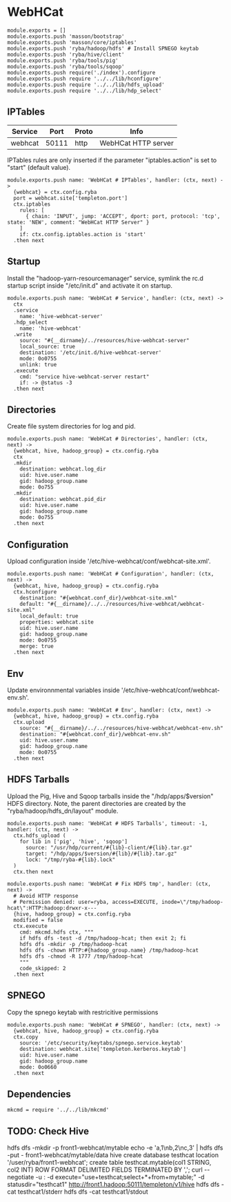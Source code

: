 
# WebHCat

    module.exports = []
    module.exports.push 'masson/bootstrap'
    module.exports.push 'masson/core/iptables'
    module.exports.push 'ryba/hadoop/hdfs' # Install SPNEGO keytab
    module.exports.push 'ryba/hive/client'
    module.exports.push 'ryba/tools/pig'
    module.exports.push 'ryba/tools/sqoop'
    module.exports.push require('./index').configure
    module.exports.push require '../../lib/hconfigure'
    module.exports.push require '../../lib/hdfs_upload'
    module.exports.push require '../../lib/hdp_select'

## IPTables

| Service | Port  | Proto | Info                |
|---------|-------|-------|---------------------|
| webhcat | 50111 | http  | WebHCat HTTP server |

IPTables rules are only inserted if the parameter "iptables.action" is set to
"start" (default value).

    module.exports.push name: 'WebHCat # IPTables', handler: (ctx, next) ->
      {webhcat} = ctx.config.ryba
      port = webhcat.site['templeton.port']
      ctx.iptables
        rules: [
          { chain: 'INPUT', jump: 'ACCEPT', dport: port, protocol: 'tcp', state: 'NEW', comment: "WebHCat HTTP Server" }
        ]
        if: ctx.config.iptables.action is 'start'
      .then next

## Startup

Install the "hadoop-yarn-resourcemanager" service, symlink the rc.d startup script
inside "/etc/init.d" and activate it on startup.

    module.exports.push name: 'WebHCat # Service', handler: (ctx, next) ->
      ctx
      .service
        name: 'hive-webhcat-server'
      .hdp_select
        name: 'hive-webhcat'
      .write
        source: "#{__dirname}/../resources/hive-webhcat-server"
        local_source: true
        destination: '/etc/init.d/hive-webhcat-server'
        mode: 0o0755
        unlink: true
      .execute
        cmd: "service hive-webhcat-server restart"
        if: -> @status -3
      .then next

## Directories

Create file system directories for log and pid. 

    module.exports.push name: 'WebHCat # Directories', handler: (ctx, next) ->
      {webhcat, hive, hadoop_group} = ctx.config.ryba
      ctx
      .mkdir
        destination: webhcat.log_dir
        uid: hive.user.name
        gid: hadoop_group.name
        mode: 0o755
      .mkdir
        destination: webhcat.pid_dir
        uid: hive.user.name
        gid: hadoop_group.name
        mode: 0o755
      .then next

## Configuration

Upload configuration inside '/etc/hive-webhcat/conf/webhcat-site.xml'.

    module.exports.push name: 'WebHCat # Configuration', handler: (ctx, next) ->
      {webhcat, hive, hadoop_group} = ctx.config.ryba
      ctx.hconfigure
        destination: "#{webhcat.conf_dir}/webhcat-site.xml"
        default: "#{__dirname}/../../resources/hive-webhcat/webhcat-site.xml"
        local_default: true
        properties: webhcat.site
        uid: hive.user.name
        gid: hadoop_group.name
        mode: 0o0755
        merge: true
      .then next

## Env

Update environnmental variables inside '/etc/hive-webhcat/conf/webhcat-env.sh'.

    module.exports.push name: 'WebHCat # Env', handler: (ctx, next) ->
      {webhcat, hive, hadoop_group} = ctx.config.ryba
      ctx.upload
        source: "#{__dirname}/../../resources/hive-webhcat/webhcat-env.sh"
        destination: "#{webhcat.conf_dir}/webhcat-env.sh"
        uid: hive.user.name
        gid: hadoop_group.name
        mode: 0o0755
      .then next

## HDFS Tarballs

Upload the Pig, Hive and Sqoop tarballs inside the "/hdp/apps/$version"
HDFS directory. Note, the parent directories are created by the
"ryba/hadoop/hdfs_dn/layout" module.

    module.exports.push name: 'WebHCat # HDFS Tarballs', timeout: -1, handler: (ctx, next) ->
      ctx.hdfs_upload (
        for lib in ['pig', 'hive', 'sqoop']
          source: "/usr/hdp/current/#{lib}-client/#{lib}.tar.gz"
          target: "/hdp/apps/$version/#{lib}/#{lib}.tar.gz"
          lock: "/tmp/ryba-#{lib}.lock"
      )
      ctx.then next

    module.exports.push name: 'WebHCat # Fix HDFS tmp', handler: (ctx, next) ->
      # Avoid HTTP response
      # Permission denied: user=ryba, access=EXECUTE, inode=\"/tmp/hadoop-hcat\":HTTP:hadoop:drwxr-x---
      {hive, hadoop_group} = ctx.config.ryba
      modified = false
      ctx.execute
        cmd: mkcmd.hdfs ctx, """
        if hdfs dfs -test -d /tmp/hadoop-hcat; then exit 2; fi
        hdfs dfs -mkdir -p /tmp/hadoop-hcat
        hdfs dfs -chown HTTP:#{hadoop_group.name} /tmp/hadoop-hcat
        hdfs dfs -chmod -R 1777 /tmp/hadoop-hcat
        """
        code_skipped: 2
      .then next

## SPNEGO

Copy the spnego keytab with restricitive permissions

    module.exports.push name: 'WebHCat # SPNEGO', handler: (ctx, next) ->
      {webhcat, hive, hadoop_group} = ctx.config.ryba
      ctx.copy
        source: '/etc/security/keytabs/spnego.service.keytab'
        destination: webhcat.site['templeton.kerberos.keytab']
        uid: hive.user.name
        gid: hadoop_group.name
        mode: 0o0660
      .then next

## Dependencies

    mkcmd = require '../../lib/mkcmd'

## TODO: Check Hive

hdfs dfs -mkdir -p front1-webhcat/mytable
echo -e 'a,1\nb,2\nc,3' | hdfs dfs -put - front1-webhcat/mytable/data
hive
  create database testhcat location '/user/ryba/front1-webhcat';
  create table testhcat.mytable(col1 STRING, col2 INT) ROW FORMAT DELIMITED FIELDS TERMINATED BY ',';
curl --negotiate -u : -d execute="use+testhcat;select+*+from+mytable;" -d statusdir="testhcat1" http://front1.hadoop:50111/templeton/v1/hive
hdfs dfs -cat testhcat1/stderr
hdfs dfs -cat testhcat1/stdout
